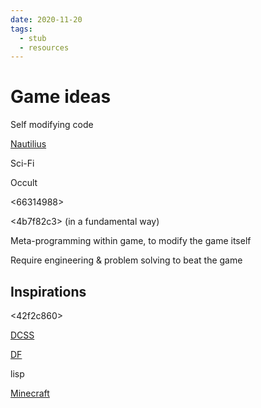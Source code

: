 ```yaml
---
date: 2020-11-20
tags: 
  - stub
  - resources
---
```


# Game ideas

Self modifying code

[Nautilius](https://en.wikipedia.org/wiki/Nautilus)

Sci-Fi

Occult

<66314988>

<4b7f82c3> (in a fundamental way)

Meta-programming within game, to modify the game itself

Require engineering & problem solving to beat the game

## Inspirations

<42f2c860>

[DCSS](https://crawl.develz.org/)

[DF](http://www.bay12games.com/dwarves/)

lisp

[Minecraft](https://www.minecraft.net/en-us)
